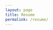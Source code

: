 ```yaml
---
layout: page
title: Resume
permalink: /resume/
---
```


<object width="750" height="750" data="/assets/VincentStiglianiResume.pdf" type='application/pdf'/>

